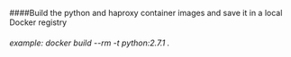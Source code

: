 ####Build the python and haproxy container images and save it in a local Docker registry

###### example: docker build --rm -t python:2.7.1 .

